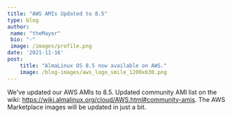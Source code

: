 ```yaml
---
title: "AWS AMIs Updated to 8.5"
type: blog
author: 
 name: "theMayor"
 bio: "-"
 image: /images/profile.png
date: '2021-11-16'
post:
    title: "AlmaLinux OS 8.5 now available on AWS."
    image: /blog-images/aws_logo_smile_1200x630.png
---
```


We've updated our AWS AMIs to 8.5. Updated community AMI list on the wiki: https://wiki.almalinux.org/cloud/AWS.html#community-amis. The AWS Marketplace images will be updated in just a bit.
